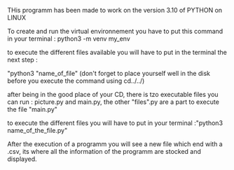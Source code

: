 THis programm has been made to work on the version 3.10 of PYTHON on  LINUX

To create and run the virtual environnement you have to put this command in your terminal : python3 -m venv my_env
 

to execute the different files available you will have to put in the terminal the next step :

"python3 "name_of_file"
(don't forget to place yourself well in the disk before you execute the command using  cd../../)


after being in the good place of your CD, there is tzo executable files you can run : picture.py and main.py, the other "files".py are a part to execute the file "main.py"

to execute the different files you will have to put in your terminal :"python3 name_of_the_file.py"

After the execution of a programm you will see a new file which end with a .csv, its where all the information of the programm are stocked and displayed.




